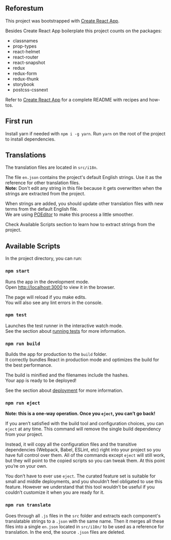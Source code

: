 ## Reforestum

This project was bootstrapped with [Create React App](https://github.com/facebookincubator/create-react-app).

Besides Create React App boilerplate this project counts on the packages:

- classnames
- prop-types
- react-helmet
- react-router
- react-snapshot
- redux
- redux-form
- redux-thunk
- storybook
- postcss-cssnext

Refer to [Create React App](https://github.com/facebookincubator/create-react-app) for a complete README with recipes and how-tos.

## First run

Install yarn if needed with `npm i -g yarn`.
Run `yarn` on the root of the project to install dependencies.

## Translations

The translation files are located in `src/i18n`.

The file `en.json` contains the project's default English strings. Use it as the reference for other translation files.  
**Note:** Don't edit any string in this file because it gets overwritten when the strings are extracted from the project.

When strings are added, you should update other translation files with new terms from the default English file.  
We are using [POEditor](https://poeditor.com/) to make this process a little smoother.

Check Available Scripts section to learn how to extract strings from the project.

## Available Scripts

In the project directory, you can run:

### `npm start`

Runs the app in the development mode.<br>
Open [http://localhost:3000](http://localhost:3000) to view it in the browser.

The page will reload if you make edits.<br>
You will also see any lint errors in the console.

### `npm test`

Launches the test runner in the interactive watch mode.<br>
See the section about [running tests](#running-tests) for more information.

### `npm run build`

Builds the app for production to the `build` folder.<br>
It correctly bundles React in production mode and optimizes the build for the best performance.

The build is minified and the filenames include the hashes.<br>
Your app is ready to be deployed!

See the section about [deployment](#deployment) for more information.

### `npm run eject`

**Note: this is a one-way operation. Once you `eject`, you can’t go back!**

If you aren’t satisfied with the build tool and configuration choices, you can `eject` at any time. This command will remove the single build dependency from your project.

Instead, it will copy all the configuration files and the transitive dependencies (Webpack, Babel, ESLint, etc) right into your project so you have full control over them. All of the commands except `eject` will still work, but they will point to the copied scripts so you can tweak them. At this point you’re on your own.

You don’t have to ever use `eject`. The curated feature set is suitable for small and middle deployments, and you shouldn’t feel obligated to use this feature. However we understand that this tool wouldn’t be useful if you couldn’t customize it when you are ready for it.

### `npm run translate`

Goes through all `.js` files in the `src` folder and extracts each component's translatable strings to a `.json` with the same name. Then it merges all these files into a single `en.json` located in `src/i18n/` to be used as a reference for translation. In the end, the source `.json` files are deleted.
